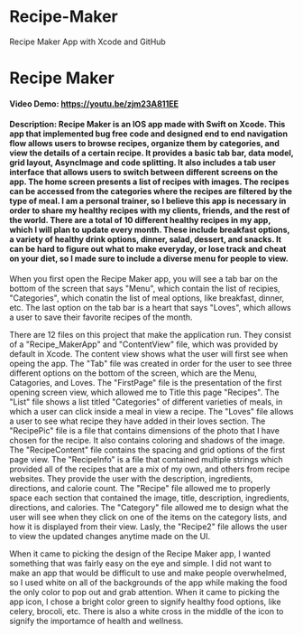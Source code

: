 # Recipe-Maker
Recipe Maker App with Xcode and GitHub

# Recipe Maker
#### Video Demo:  <https://youtu.be/zjm23A811EE>
#### Description: Recipe Maker is an IOS app made with Swift on Xcode. This app that implemented bug free code and designed end to end navigation flow allows users to browse recipes, organize them by categories, and view the details of a certain recipe. It provides a basic tab bar, data model, grid layout, AsyncImage and code splitting. It also includes a tab user interface that allows users to switch between different screens on the app. The home screen presents a list of recipes with images. The recipes can be accessed from the categories where the recipes are filtered by the type of meal. I am a personal trainer, so I believe this app is necessary in order to share my healthy recipes with my clients, friends, and the rest of the world. There are a total of 10 different healthy recipes in my app, which I will plan to update every month. These include breakfast options, a variety of healthy drink options, dinner, salad, dessert, and snacks. It can be hard to figure out what to make everyday, or lose track and cheat on your diet, so I made sure to include a diverse menu for people to view.

When you first open the Recipe Maker app, you will see a tab bar on the bottom of the screen that says "Menu", which contain the list of recipies, "Categories", which conatin the list of meal options, like breakfast, dinner, etc. The last option on the tab bar is a heart that says "Loves", which allows a user to save their favorite recipes of the month.

There are 12 files on this project that make the application run. They consist of a "Recipe_MakerApp" and "ContentView" file, which was provided by default in Xcode. The content view shows what the user will first see when opeing the app. The "Tab" file was created in order for the user to see three different options on the bottom of the screen, which are the Menu, Catagories, and Loves. The "FirstPage" file is the presentation of the first opening screen view, which allowed me to Title this page "Recipes". The "List" file shows a list titled "Categories" of different varieties of meals, in which a user can click inside a meal in view a recipe. The "Loves" file allows a user to see what recipe they have added in their loves section. The "RecipePic" file is a file that contains dimensions of the photo that I have chosen for the recipe. It also contains coloring and shadows of the image. The "RecipeContent" file contains the spacing and grid options of the first page view. The "RecipeInfo" is a file that contained multiple strings which provided all of the recipes that are a mix of my own, and others from recipe websites. They provide the user with the description, ingredients, directions, and calorie count. The "Recipe" file allowed me to properly space each section that contained the image, title, description, ingredients, directions, and calories. The "Category" file allowed me to design what the user will see when they click on one of the items on the category lists, and how it is displayed from their view. Lasly, the "Recipe2" file allows the user to view the updated changes anytime made on the UI.

When it came to picking the design of the Recipe Maker app, I wanted something that was fairly easy on the eye and simple. I did not want to make an app that would be difficult to use and make people overwhelmed, so I used white on all of the backgrounds of the app while making the food the only color to pop out and grab attention. When it came to picking the app icon, I chose a bright color green to signify healthy food options, like celery, brocoli, etc. There is also a white cross in the middle of the icon to signify the importamce of health and wellness.
